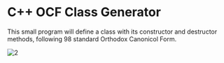 # C++ OCF Class Generator

This small program will define a class with its constructor and destructor methods, following 98 standard Orthodox Canonicol Form.</br>

![2](https://user-images.githubusercontent.com/86273901/180145123-5e6af42c-e210-4cd6-af4e-ee67cb84056b.png)
